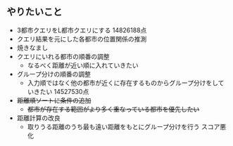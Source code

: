 ## やりたいこと

* 3都市クエリをL都市クエリにする 14826188点
* クエリ結果を元にした各都市の位置関係の推測
* 焼きなまし
* クエリにいれる都市の順番の調整
    * なるべく距離が近い順に入れていきたい
* グループ分けの順番の調整
    * 入力順ではなく他の都市が近くに存在するものからグループ分けをしていきたい 14527530点
* ~~距離順ソートに条件の追加~~
    * ~~都市が存在する範囲がより多く重なっている都市を優先したい~~
* 距離計算の改良
    * 取りうる距離のうち最も遠い距離をもとにグループ分けを行う スコア悪化
